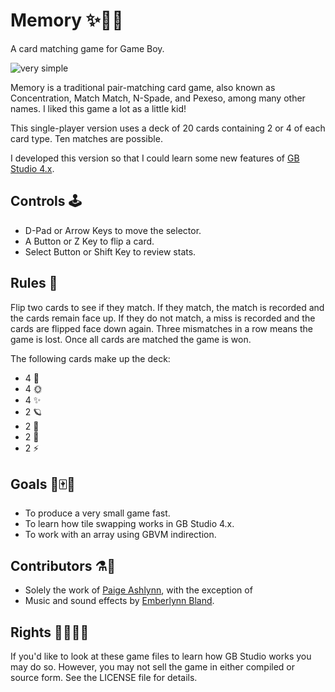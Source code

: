 # Memory ✨🎴🌈

A card matching game for Game Boy.

![very simple](https://img.shields.io/badge/very-simple-FFEACE?style=plastic)


Memory is a traditional pair-matching card game, also known as Concentration, Match Match, N-Spade, and Pexeso, among many other names.  I liked this game a lot as a little kid!

This single-player version uses a deck of 20 cards containing 2 or 4 of each card type.  Ten matches are possible.

I developed this version so that I could learn some new features of [GB Studio 4.x](https://github.com/chrismaltby/gb-studio/).


## Controls 🕹

- D-Pad or Arrow Keys to move the selector.
- A Button or Z Key to flip a card.
- Select Button or Shift Key to review stats.


## Rules 📃

Flip two cards to see if they match.  If they match, the match is recorded and the cards remain face up.  If they do not match, a miss is recorded and the cards are flipped face down again.  Three mismatches in a row means the game is lost.  Once all cards are matched the game is won.

The following cards make up the deck:
- 4 🌙
- 4 🌞
- 4 ✨
- 2 🪐
- 2 🌌
- 2 🌈
- 2 ⚡ 


## Goals 🦐🀄📓

- To produce a very small game fast.
- To learn how tile swapping works in GB Studio 4.x.
- To work with an array using GBVM indirection.


## Contributors ⚗️🍧

- Solely the work of [Paige Ashlynn](https://github.com/mxashlynn/), with the exception of
- Music and sound effects by [Emberlynn Bland](https://goodnightgirl.bandcamp.com/).


## Rights 🏳️‍🌈🏳️‍⚧️

If you'd like to look at these game files to learn how GB Studio works you may do so.
However, you may not sell the game in either compiled or source form.
See the LICENSE file for details.


